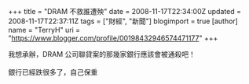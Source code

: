 +++
title = "DRAM 不救誰遭殃"
date = 2008-11-17T22:34:00Z
updated = 2008-11-17T22:37:11Z
tags = ["財經", "新聞"]
blogimport = true 
[author]
	name = "TerryH"
	uri = "https://www.blogger.com/profile/00198432946574471177"
+++

我想承辦，DRAM 公司聯貸案的那幾家銀行應該會被通殺吧！<br /><br />銀行已經跌很多了，自己保重
